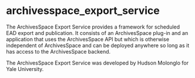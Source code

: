 # archivesspace_export_service

The ArchivesSpace Export Service provides a framework for scheduled EAD export and publication.
It consists of an ArchivesSpace plug-in and an application that uses the ArchivesSpace API but
which is otherwise independent of ArchivesSpace and can be deployed anywhere so long as it has
access to the ArchivesSpace backend.

The ArchivesSpace Export Service was developed by Hudson Molonglo for Yale University.

